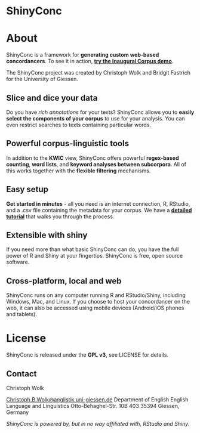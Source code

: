 # ShinyConc

# About
ShinyConc is a framework for __generating custom web-based concordancers__.
To see it in action, __[try the Inaugural Corpus demo](http://shinyconc.de/inaugural/)__.

The ShinyConc project was created by Christoph Wolk and Bridgit Fastrich for the University of Giessen.

## Slice and dice your data
Do you have _rich annotations_ for your texts? ShinyConc allows you to __easily select the components of your corpus__ to use for your analysis. You can even restrict searches to texts containing particular words.

## Powerful corpus-linguistic tools
In addition to the __KWIC__ view, ShinyConc offers powerful __regex-based counting__, __word lists__, and __keyword analyses between subcorpora__. All of this works together with the __flexible filtering__ mechanisms.

## Easy setup
__Get started in minutes__ - all you need is an internet connection, R, RStudio, and a .csv file containing the metadata for your corpus. We have a __[detailed tutorial](http://shinyconc.de/tutorial.pdf)__ that walks you through the process.

## Extensible with shiny
If you need more than what basic ShinyConc can do, you have the full power of R and Shiny at your fingertips. ShinyConc is free, open source software.

## Cross-platform, local and web
ShinyConc runs on any computer running R and RStudio/Shiny, including Windows, Mac, and Linux. If you choose to host your concordancer on the web, it can also be accessed using mobile devices (Android/iOS phones and tablets).



# License

ShinyConc is released under the __GPL v3__, see LICENSE for details.

## Contact

Christoph Wolk

Christoph.B.Wolk@anglistik.uni-giessen.de
Department of English
English Language and Linguistics
Otto-Behaghel-Str. 10B 403
35394 Giessen, Germany

_ShinyConc is powered by, but in no way affiliated with, RStudio and Shiny._
